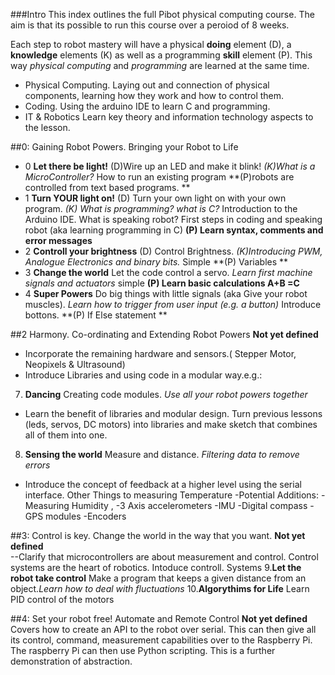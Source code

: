 ###Intro
This index outlines the full Pibot physical computing course. The aim is that its possible to run this course over a peroiod of 8 weeks. 

Each step to robot mastery will have a physical **doing** element (D), a **knowledge** elements (K) as well as a programming **skill** element (P). This way *physical computing* and *programming* are learned at the same time. 

- Physical Computing. Laying out and connection of physical components, learning how they work and how to control them.
- Coding. Using the arduino IDE to learn C and programming.
- IT & Robotics Learn key theory and information technology aspects to the lesson.


##0: Gaining Robot Powers. Bringing your Robot to Life

- 0 **Let there be light!** (D)Wire up an LED and make it blink! *(K)What is a MicroController?* How to run an existing program **(P)robots are controlled from text based programs. ** 
- 1 **Turn YOUR light on!** (D) Turn your own light on with your own program. *(K) What is programming? what is C?*  Introduction to the Arduino IDE. What is speaking robot? First steps in coding and speaking robot (aka learning programming in C)  **(P) Learn syntax, comments and error messages** 
- 2 **Controll your brightness** (D) Control Brightness. *(K)Introducing PWM, Analogue Electronics and binary bits.* Simple **(P) Variables **
- 3 **Change the world** Let the code control a servo.  *Learn first machine signals and actuators* simple **(P) Learn basic calculations A+B =C** 
- 4 **Super Powers** Do big things with little signals (aka Give your robot muscles). *Learn how to trigger from user input (e.g. a button)*  Introduce bottons.  **(P) If Else statement ** 



##2 Harmony. Co-ordinating and Extending Robot Powers 
**Not yet defined**   
- Incorporate the remaining hardware and sensors.( Stepper Motor, Neopixels & Ultrasound)
- Introduce Libraries and using code in a modular way.e.g.:
7. **Dancing** Creating code modules. *Use all your robot powers together*
- Learn the benefit of libraries and modular design. Turn previous lessons (leds, servos, DC motors) into libraries and make sketch that combines all of them into one. 
8. **Sensing the world** Measure and distance. *Filtering data to remove errors*
- Introduce the concept of feedback at a higher level using the serial interface. 
 Other Things to measuring Temperature -Potential Additions: -Measuring Humidity , -3 Axis accelerometers -IMU -Digital compass -GPS modules -Encoders


##3: Control is key. Change the world in the way that you want. 
**Not yet defined**  
--Clarify that microcontrollers are about measurement and control. Control systems are the heart of robotics.  Intoduce controll. Systems
9.**Let the robot take control** Make a program that keeps a given distance from an object.*Learn how to deal with fluctuations*
10.**Algorythims for Life** Learn PID control of the motors 

##4: Set your robot free! Automate and Remote Control
**Not yet defined** 
Covers how to create an API to the robot over serial.  This can then give all its control, command, measurement capabilities over to the Raspberry Pi.  The raspberry Pi can then use Python scripting.  This is a further demonstration of abstraction.  



